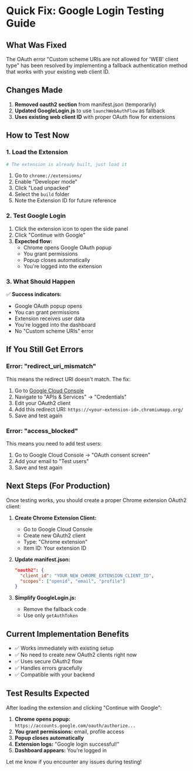 # Quick Fix: Google Login Testing Guide

## What Was Fixed

The OAuth error "Custom scheme URIs are not allowed for 'WEB' client type" has been resolved by implementing a fallback authentication method that works with your existing web client ID.

## Changes Made

1. **Removed oauth2 section** from manifest.json (temporarily)
2. **Updated GoogleLogin.js** to use `launchWebAuthFlow` as fallback
3. **Uses existing web client ID** with proper OAuth flow for extensions

## How to Test Now

### 1. Load the Extension
```bash
# The extension is already built, just load it
```
1. Go to `chrome://extensions/`
2. Enable "Developer mode"
3. Click "Load unpacked"
4. Select the `build` folder
5. Note the Extension ID for future reference

### 2. Test Google Login
1. Click the extension icon to open the side panel
2. Click "Continue with Google"
3. **Expected flow:**
   - Chrome opens Google OAuth popup
   - You grant permissions
   - Popup closes automatically
   - You're logged into the extension

### 3. What Should Happen
✅ **Success indicators:**
- Google OAuth popup opens
- You can grant permissions
- Extension receives user data
- You're logged into the dashboard
- No "Custom scheme URIs" error

## If You Still Get Errors

### Error: "redirect_uri_mismatch"
This means the redirect URI doesn't match. The fix:
1. Go to [Google Cloud Console](https://console.cloud.google.com/)
2. Navigate to "APIs & Services" → "Credentials"
3. Edit your OAuth2 client
4. Add this redirect URI: `https://<your-extension-id>.chromiumapp.org/`
5. Save and test again

### Error: "access_blocked"
This means you need to add test users:
1. Go to Google Cloud Console → "OAuth consent screen"
2. Add your email to "Test users"
3. Save and test again

## Next Steps (For Production)

Once testing works, you should create a proper Chrome extension OAuth2 client:

1. **Create Chrome Extension Client:**
   - Go to Google Cloud Console
   - Create new OAuth2 client
   - Type: "Chrome extension"
   - Item ID: Your extension ID

2. **Update manifest.json:**
   ```json
   "oauth2": {
     "client_id": "YOUR_NEW_CHROME_EXTENSION_CLIENT_ID",
     "scopes": ["openid", "email", "profile"]
   }
   ```

3. **Simplify GoogleLogin.js:**
   - Remove the fallback code
   - Use only `getAuthToken`

## Current Implementation Benefits

- ✅ Works immediately with existing setup
- ✅ No need to create new OAuth2 clients right now
- ✅ Uses secure OAuth2 flow
- ✅ Handles errors gracefully
- ✅ Compatible with your backend

## Test Results Expected

After loading the extension and clicking "Continue with Google":

1. **Chrome opens popup:** `https://accounts.google.com/oauth/authorize...`
2. **You grant permissions:** email, profile access
3. **Popup closes automatically**
4. **Extension logs:** "Google login successful!"
5. **Dashboard appears:** You're logged in

Let me know if you encounter any issues during testing!
